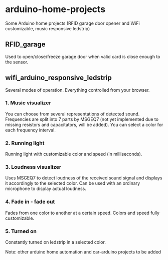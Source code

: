 # arduino-home-projects
Some Arduino home projects (RFID garage door opener and WiFi customizable, music responsive ledstrip)



## RFID_garage

Used to open/close/freeze garage door when valid card is close enough to the sensor.



## wifi_arduino_responsive_ledstrip

Several modes of operation. Everything controlled from your browser.

### 1. Music visualizer
You can choose from several representations of detected sound. Frequencies are split into 7 parts by MSGEQ7 (not yet implemented due to missing resistors and capacitators, will be added).
You can select a color for each frequency interval.

### 2. Running light
Running light with customizable color and speed (in milliseconds).

### 3. Loudness visualizer
Uses MSGEQ7 to detect loudness of the received sound signal and displays it accordingly to the selected color. Can be used with an ordinary microphone to display actual loudness.

### 4. Fade in - fade out
Fades from one color to another at a certain speed. Colors and speed fully customizable.

### 5. Turned on
Constantly turned on ledstrip in a selected color.





Note: other arduino home automation and car-arduino projects to be added
